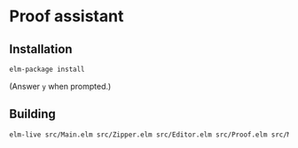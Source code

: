 Proof assistant
======

## Installation

```bash
elm-package install
```

(Answer `y` when prompted.)


## Building

```bash
elm-live src/Main.elm src/Zipper.elm src/Editor.elm src/Proof.elm src/Matcher.elm --open --pushstate --output=elm.js
```
